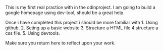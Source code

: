 This is my first real practice with in the odinproject. I am going to build a google homepage using dev-tool, should be a great help. 

Once i have completed this project i should be more familiar with
    1. Using github.
    2. Seting up a basic website
    3. Structure a HTML file
    4.structure a css file.
    5. Using devtools.

Make sure you return here to reflect upon your work. 